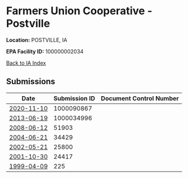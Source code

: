 # Farmers Union Cooperative -Postville

**Location:** POSTVILLE, IA

**EPA Facility ID:** 100000002034

[Back to IA Index](../../index.md)

## Submissions

| Date | Submission ID | Document Control Number |
|------|--------------|-------------------------|
| [2020-11-10](submissions/1000090867.md) | 1000090867 |  |
| [2013-06-19](submissions/1000034996.md) | 1000034996 |  |
| [2008-06-12](submissions/51903.md) | 51903 |  |
| [2004-06-21](submissions/34429.md) | 34429 |  |
| [2002-05-21](submissions/25800.md) | 25800 |  |
| [2001-10-30](submissions/24417.md) | 24417 |  |
| [1999-04-09](submissions/225.md) | 225 |  |
